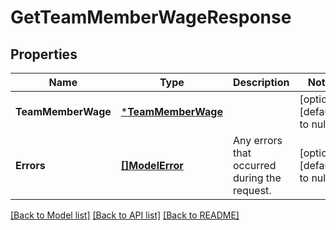 # GetTeamMemberWageResponse

## Properties

 Name               | Type                                     | Description                                  | Notes                        
--------------------|------------------------------------------|----------------------------------------------|------------------------------
 **TeamMemberWage** | [***TeamMemberWage**](TeamMemberWage.md) |                                              | [optional] [default to null] 
 **Errors**         | [**[]ModelError**](Error.md)             | Any errors that occurred during the request. | [optional] [default to null] 

[[Back to Model list]](../README.md#documentation-for-models) [[Back to API list]](../README.md#documentation-for-api-endpoints) [[Back to README]](../README.md)

